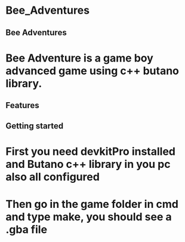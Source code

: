 # Bee_Adventures
<h2>Bee Adventures
<h1>Bee Adventure is a game boy advanced game using c++ butano library.
<h2>Features
<h2>Getting started
<h1>First you need devkitPro installed and Butano c++ library in you pc also all configured
<h1>Then go in the game folder in cmd and type make, you should see a .gba file
